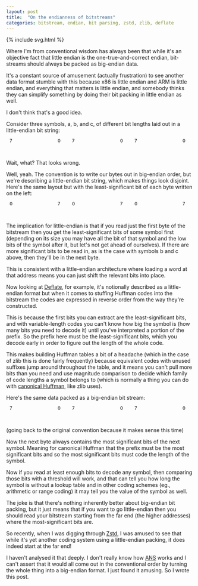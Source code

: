 ```yaml
---
layout: post
title:  "On the endianness of bitstreams"
categories: bitstream, endian, bit parsing, zstd, zlib, deflate
---
```

{% include svg.html %}

Where I'm from conventional wisdom has always been that while it's an objective
fact that little endian is the one-true-and-correct endian, bit-streams should
always be packed as big-endian data.

It's a constant source of amusement (actually frustration) to see another data
format stumble with this because x86 is little endian and ARM is little endian,
and everything that matters is little endian, and somebody thinks they can
simplify something by doing their bit packing in little endian as well.

I don't think that's a good idea.

Consider three symbols, a, b, and c, of different bit lengths laid out in a
little-endian bit string:

<svg width="100%" height="50" viewbox="0 0 600 50">
  <defs>
    <g id="byte_le">
      <text x="11" y="12">0</text>
      <text x="165" y="12">7</text>
      <rect x="0" y="24" width="176" height="24" fill="none"/>
    </g>
    <g id="byte">
      <text x="165" y="12">0</text>
      <text x="11" y="12">7</text>
      <rect x="0" y="24" width="176" height="24" fill="none"/>
    </g>
    {% assign table = " a0 a1 a2 a3 a4 a5
                      : b0 b1 b2 b3
                      : c0 c1 c2 c3 c4 c5 c6 c7 c8" %}
    {%- assign rows = table | split: ":" -%}
    {%- for row in rows -%}
      {%- assign cells = row | split: " " -%}
      {%- for cell in cells -%}
        <g id="{{cell}}" class="block{{forloop.parentloop.index0}}">
          <rect x="0" y="24" width="22" height="24" />
          <text x="11" y="36"><tspan>{{cell | split: "" | first}}<tspan font-size="60%" dy="10%">{{cell | split: "" | last}}</tspan>
          </tspan></text>
        </g>
      {%- endfor -%}
    {%- endfor -%}
    <g id="_">
      <rect x="0" y="24" width="22" height="24" stroke-opacity="20%" />
    </g>
  </defs>

  <use href="#byte" x="0" y="0" />
  {%- assign bits = "b1 b0 a5 a4 a3 a2 a1 a0" | split: " " -%}
  {%- for bit in bits -%}
    <use href="#{{bit}}" x="{{forloop.index0 | times: 22 | plus: 0}}" y="0" />
  {%- endfor -%}

  <use href="#byte" x="200" y="0" />
  {%- assign bits = "c5 c4 c3 c2 c1 c0 b3 b2" | split: " " -%}
  {%- for bit in bits -%}
    <use href="#{{bit}}" x="{{forloop.index0 | times: 22 | plus: 200}}" y="0" />
  {%- endfor -%}

  <use href="#byte" x="400" y="0" />
  {%- assign bits = "_ _ _ _ _ c6 c7 c8" | split: " " -%}
  {%- for bit in bits -%}
    <use href="#{{bit}}" x="{{forloop.index0 | times: 22 | plus: 400}}" y="0" />
  {%- endfor -%}
</svg>

Wait, what?  That looks wrong.

Well, yeah.  The convention is to write our bytes out in big-endian order, but
we're describing a little-endian bit string, which makes things look disjoint.
Here's the same layout but with the least-significant bit of each byte written
on the left:

<svg width="100%" height="50" viewbox="0 0 600 50">
  <use href="#byte_le" x="0" y="0" />
  {%- assign bits = "a0 a1 a2 a3 a4 a5 b0 b1" | split: " " -%}
  {%- for bit in bits -%}
    <use href="#{{bit}}" x="{{forloop.index0 | times: 22 | plus: 0}}" y="0" />
  {%- endfor -%}

  <use href="#byte_le" x="200" y="0" />
  {%- assign bits = "b2 b3 c0 c1 c2 c3 c4 c5" | split: " " -%}
  {%- for bit in bits -%}
    <use href="#{{bit}}" x="{{forloop.index0 | times: 22 | plus: 200}}" y="0" />
  {%- endfor -%}

  <use href="#byte_le" x="400" y="0" />
  {%- assign bits = "c6 c7 c8 _ _ _ _ _ " | split: " " -%}
  {%- for bit in bits -%}
    <use href="#{{bit}}" x="{{forloop.index0 | times: 22 | plus: 400}}" y="0" />
  {%- endfor -%}
</svg>

The implication for little-endian is that if you read just the first byte of
the bitstream then you get the least-significant bits of some symbol first
(depending on its size you may have all the bit of that symbol and the low bits
of the symbol after it, but let's not get ahead of ourselves).  If there are
more significant bits to be read in, as is the case with symbols b and c above,
then they'll be in the next byte.

This is consistent with a little-endian architecture where loading a word at
that address means you can just shift the relevant bits into place.

Now looking at [Deflate][], for example, it's notionally described as a
little-endian format but when it comes to stuffing Huffman codes into the
bitstream the codes are expressed in reverse order from the way they're
constructed.

This is because the first bits you can extract are the least-significant bits,
and with variable-length codes you can't know how big the symbol is (how many
bits you need to decode it) until you've interpreted a portion of the prefix.
So the prefix here must be the least-significant bits, which you decode early
in order to figure out the length of the whole code.

This makes building Huffman tables a bit of a headache (which in the case of
zlib this is done fairly frequently) because equivalent codes with unused
suffixes jump around throughout the table, and it means you can't pull more
bits than you need and use magnitude comparison to decide which family of code
lengths a symbol belongs to (which is normally a thing you can do with
[canonical Huffman][], like zlib uses).

Here's the same data packed as a big-endian bit stream:

<svg width="100%" height="50" viewbox="0 0 600 50">
  <use href="#byte" x="0" y="0" />
  {%- assign bits = "a5 a4 a3 a2 a1 a0 b3 b2" | split: " " -%}
  {%- for bit in bits -%}
    <use href="#{{bit}}" x="{{forloop.index0 | times: 22 | plus: 0}}" y="0" />
  {%- endfor -%}

  <use href="#byte" x="200" y="0" />
  {%- assign bits = "b1 b0 c8 c7 c6 c5 c4 c3" | split: " " -%}
  {%- for bit in bits -%}
    <use href="#{{bit}}" x="{{forloop.index0 | times: 22 | plus: 200}}" y="0" />
  {%- endfor -%}

  <use href="#byte" x="400" y="0" />
  {%- assign bits = "c2 c1 c0 _ _ _ _ _ " | split: " " -%}
  {%- for bit in bits -%}
    <use href="#{{bit}}" x="{{forloop.index0 | times: 22 | plus: 400}}" y="0" />
  {%- endfor -%}
</svg>

(going back to the original convention because it makes sense this time)

Now the next byte always contains the most significant bits of the next symbol.
Meaning for canonical Huffman that the prefix must be the most significant bits
and so the most significant bits must code the length of the symbol.

Now if you read at least enough bits to decode any symbol, then comparing those
bits with a threshold will work, and that can tell you how long the symbol is
without a lookup table and in other coding schemes (eg., arithmetic or range
coding) it may tell you the value of the symbol as well.

The joke is that there's nothing inherently better about big-endian bit
packing, but it just means that if you want to go little-endian then you should
read your bitstream starting from the far end (the higher addresses) where the
most-significant bits are.

So recently, when I was digging through [Zstd][], I was amused to see that
while it's yet another coding system using a little-endian packing, it does
indeed start at the far end!

I haven't analysed it that deeply.  I don't really know how [ANS][] works and I
can't assert that it would all come out in the conventional order by turning
the whole thing into a big-endian format.  I just found it amusing.  So I wrote
this post.

[Deflate]: <https://en.wikipedia.org/wiki/Deflate>
[Zstd]: <https://en.wikipedia.org/wiki/Zstd>
[Canonical Huffman]: <https://en.wikipedia.org/wiki/Canonical_Huffman_code>
[ANS]: <https://en.wikipedia.org/wiki/Asymmetric_numeral_systems>
